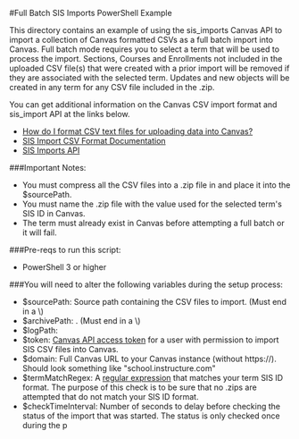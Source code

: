 #Full Batch SIS Imports PowerShell Example

This directory contains an example of using the sis_imports Canvas API to import a collection of Canvas formatted CSVs as a full batch import into Canvas. Full batch mode requires you to select a term that will be used to process the import. Sections, Courses and Enrollments not included in the uploaded CSV file(s) that were created with a prior import will be removed if they are associated with the selected term. Updates and new objects will be created in any term for any CSV file included in the .zip.

You can get additional information on the Canvas CSV import format and sis_import API at the links below.

* [How do I format CSV text files for uploading data into Canvas?](https://guides.instructure.com/m/4214/l/164118-how-do-i-format-csv-text-files-for-uploading-data-into-canvas)
* [SIS Import CSV Format Documentation](https://canvas.instructure.com/doc/api/file.sis_csv.html)
* [SIS Imports API](https://canvas.instructure.com/doc/api/sis_imports.html)

###Important Notes:

* You must compress all the CSV files into a .zip file in and place it into the $sourcePath.
* You must name the .zip file with the value used for the selected term's SIS ID in Canvas.
* The term must already exist in Canvas before attempting a full batch or it will fail.

###Pre-reqs to run this script:

* PowerShell 3 or higher

###You will need to alter the following variables during the setup process:

* $sourcePath:  Source path containing the CSV files to import. (Must end in a \\)
* $archivePath: . (Must end in a \\)
* $logPath:
* $token: [Canvas API access token](https://community.canvaslms.com/docs/DOC-3013) for a user with permission to import SIS  CSV files into Canvas.
* $domain: Full Canvas URL to your Canvas instance (without https://). Should look something like "school.instructure.com"
* $termMatchRegex: A [regular expression](http://ss64.com/ps/syntax-regex.html) that matches your term SIS ID format. The purpose of this check is to be sure that no .zips are attempted that do not match your SIS ID format.
* $checkTimeInterval: Number of seconds to delay before checking the status of the import that was started. The status is only checked once during the p
